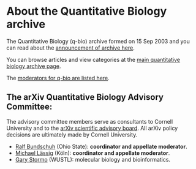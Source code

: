 # About the Quantitative Biology archive

The Quantitative Biology (q-bio) archive formed on 15 Sep 2003 and you can read about the [announcement of archive here](/new/q-bio_announce).

You can browse articles and view categories at the [main quantitative biology archive page](/archive/q-bio).

The [moderators for q-bio are listed here](/moderators#q-bio).

<span id="AdvisoryCommittee"></span>

## The arXiv Quantitative Biology Advisory Committee:

The advisory committee members serve as consultants to Cornell University and to the [arXiv scientific advisory board](/about/people/scientific_ad_board). All arXiv policy decisions are ultimately made by Cornell University.

*   [Ralf Bundschuh](http://bioserv.mps.ohio-state.edu/~rbund/) (Ohio State): **coordinator and appellate moderator**.
*   [Michael Lässig](http://www.thp.Uni-Koeln.DE/~lassig/) (Köln): **coordinator and appellate moderator**.
*   [Gary Stormo](http://ural.wustl.edu/stormo.html) (WUSTL): molecular biology and bioinformatics.
